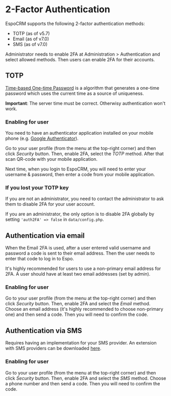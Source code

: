 # 2-Factor Authentication

EspoCRM supports the following 2-factor authentication methods: 

* TOTP (as of v5.7)
* Email (as of v7.0)
* SMS (as of v7.0)

Administrator needs to enable 2FA at Administration > Authentication and select allowed methods. Then users can enable 2FA for their accounts.

## TOTP

[Time-based One-time Password](https://en.wikipedia.org/wiki/Time-based_One-time_Password_algorithm) is a algorithm that generates a one-time password which uses the current time as a source of uniqueness.

**Important**: The server time must be correct. Otherwisy authentication won't work.

### Enabling for user

You need to have an authenticator application installed on your mobile phone (e.g. [Google Authenticator](https://en.wikipedia.org/wiki/Google_Authenticator)).

Go to your user profile (from the menu at the top-right corner) and then click *Security* button. Then, enable 2FA, select the *TOTP* method. After that scan QR-code with your mobile application.

Next time, when you login to EspoCRM, you will need to enter your username & password, then enter a code from your mobile application.

### If you lost your TOTP key

If you are not an administrator, you need to contact the administrator to ask them to disable 2FA for your user account.

If you are an administrator, the only option is to disable 2FA globally by setting `'auth2FA' => false` in `data/config.php`.

## Authentication via email

When the Email 2FA is used, after a user entered valid username and password a code is sent to their email address. Then the user needs to enter that code to log in to Espo.

It's highly recommended for users to use a non-primary email address for 2FA. A user should have at least two email addresses (set by admin).

### Enabling for user

Go to your user profile (from the menu at the top-right corner) and then click *Security* button. Then, enable 2FA and select the *Email* method. Choose an email address (it's highly recommended to choose non-primary one) and then send a code. Then you will need to confirm the code.

## Authentication via SMS

Requires having an implementation for your SMS provider. An extension with SMS providers can be downloaded [here](https://github.com/espocrm/ext-sms-providers/releases).

### Enabling for user

Go to your user profile (from the menu at the top-right corner) and then click *Security* button. Then, enable 2FA and select the *SMS* method. Choose a phone number and then send a code. Then you will need to confirm the code.
